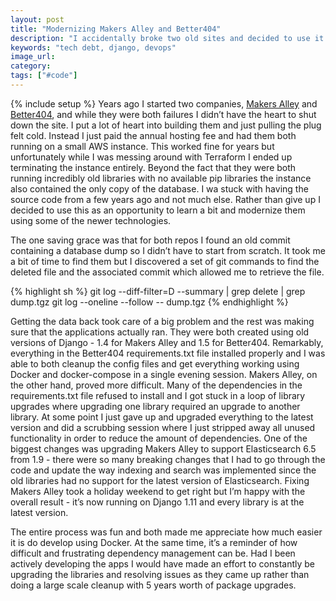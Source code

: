 ```yaml
---
layout: post
title: "Modernizing Makers Alley and Better404"
description: "I accidentally broke two old sites and decided to use it as an opporutnity to modernize them."
keywords: "tech debt, django, devops"
image_url:
category:
tags: ["#code"]
---
```

{% include setup %}
Years ago I started two companies, [Makers Alley](http://makersalley.com) and [Better404](https://better404.com), and while they were both failures I didn’t have the heart to shut down the site. I put a lot of heart into building them and just pulling the plug felt cold. Instead I just paid the annual hosting fee and had them both running on a small AWS instance. This worked fine for years but unfortunately while I was messing around with Terraform I ended up terminating the instance entirely. Beyond the fact that they were both running incredibly old libraries with no available pip libraries the instance also contained the only copy of the database. I wa stuck with having the source code from a few years ago and not much else. Rather than give up I decided to use this as an opportunity to learn a bit and modernize them using some of the newer technologies.

The one saving grace was that for both repos I found an old commit containing a database dump so I didn’t have to start from scratch. It took me a bit of time to find them but I discovered a set of git commands to find the deleted file and the associated commit which allowed me to retrieve the file.

{% highlight sh %}
git log --diff-filter=D --summary | grep delete | grep dump.tgz
git log --oneline --follow -- dump.tgz
{% endhighlight %}

Getting the data back took care of a big problem and the rest was making sure that the applications actually ran. They were both created using old versions of Django - 1.4 for Makers Alley and 1.5 for Better404. Remarkably, everything in the Better404 requirements.txt file installed properly and I was able to both cleanup the config files and get everything working using Docker and docker-compose in a single evening session. Makers Alley, on the other hand, proved more difficult. Many of the dependencies in the requirements.txt file refused to install and I got stuck in a loop of library upgrades where upgrading one library required an upgrade to another library. At some point I just gave up and upgraded everything to the latest version and did a scrubbing session where I just stripped away all unused functionality in order to reduce the amount of dependencies. One of the biggest changes was upgrading Makers Alley to support Elasticsearch 6.5 from 1.9 - there were so many breaking changes that I had to go through the code and update the way indexing and search was implemented since the old libraries had no support for the latest version of Elasticsearch. Fixing Makers Alley took a holiday weekend to get right but I’m happy with the overall result - it’s now running on Django 1.11 and every library is at the latest version.

The entire process was fun and both made me appreciate how much easier it is do develop using Docker. At the same time, it’s a reminder of how difficult and frustrating dependency management can be. Had I been actively developing the apps I would have made an effort to constantly be upgrading the libraries and resolving issues as they came up rather than doing a large scale cleanup with 5 years worth of package upgrades.

